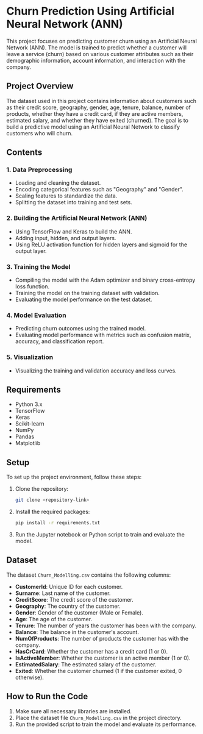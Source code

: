 # Churn Prediction Using Artificial Neural Network (ANN)

This project focuses on predicting customer churn using an Artificial Neural Network (ANN). The model is trained to predict whether a customer will leave a service (churn) based on various customer attributes such as their demographic information, account information, and interaction with the company.

## Project Overview

The dataset used in this project contains information about customers such as their credit score, geography, gender, age, tenure, balance, number of products, whether they have a credit card, if they are active members, estimated salary, and whether they have exited (churned). The goal is to build a predictive model using an Artificial Neural Network to classify customers who will churn.

## Contents

### 1. **Data Preprocessing**
- Loading and cleaning the dataset.
- Encoding categorical features such as "Geography" and "Gender".
- Scaling features to standardize the data.
- Splitting the dataset into training and test sets.

### 2. **Building the Artificial Neural Network (ANN)**
- Using TensorFlow and Keras to build the ANN.
- Adding input, hidden, and output layers.
- Using ReLU activation function for hidden layers and sigmoid for the output layer.

### 3. **Training the Model**
- Compiling the model with the Adam optimizer and binary cross-entropy loss function.
- Training the model on the training dataset with validation.
- Evaluating the model performance on the test dataset.

### 4. **Model Evaluation**
- Predicting churn outcomes using the trained model.
- Evaluating model performance with metrics such as confusion matrix, accuracy, and classification report.

### 5. **Visualization**
- Visualizing the training and validation accuracy and loss curves.

## Requirements

- Python 3.x
- TensorFlow
- Keras
- Scikit-learn
- NumPy
- Pandas
- Matplotlib

## Setup

To set up the project environment, follow these steps:

1. Clone the repository:
    ```bash
    git clone <repository-link>
    ```

2. Install the required packages:
    ```bash
    pip install -r requirements.txt
    ```

3. Run the Jupyter notebook or Python script to train and evaluate the model.

## Dataset

The dataset `Churn_Modelling.csv` contains the following columns:

- **CustomerId**: Unique ID for each customer.
- **Surname**: Last name of the customer.
- **CreditScore**: The credit score of the customer.
- **Geography**: The country of the customer.
- **Gender**: Gender of the customer (Male or Female).
- **Age**: The age of the customer.
- **Tenure**: The number of years the customer has been with the company.
- **Balance**: The balance in the customer's account.
- **NumOfProducts**: The number of products the customer has with the company.
- **HasCrCard**: Whether the customer has a credit card (1 or 0).
- **IsActiveMember**: Whether the customer is an active member (1 or 0).
- **EstimatedSalary**: The estimated salary of the customer.
- **Exited**: Whether the customer churned (1 if the customer exited, 0 otherwise).

## How to Run the Code

1. Make sure all necessary libraries are installed.
2. Place the dataset file `Churn_Modelling.csv` in the project directory.
3. Run the provided script to train the model and evaluate its performance.
